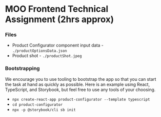 # MOO Frontend Technical Assignment (2hrs approx)

### Files

- Product Configurator component input data - `./productOptionsData.json`
- Product shot - `./productShot.jpeg`

### Bootstrapping

We encourage you to use tooling to bootstrap the app so that you can start the task at hand as quickly as possible. Here is an example using React, TypeScript, and Storybook, but feel free to use any tools of your choosing.

- `npx create-react-app product-configurator --template typescript`
- `cd product-configurator`
- `npx -p @storybook/cli sb init`
